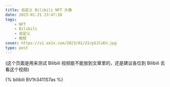 ```yaml
---
title: 自定义 Bilibili NFT 头像
date: 2023-01-21 23:47:18
tags:
    - NFT
    - Bilibili
    - 自定义
    - 教程
cover: https://s1.ax1x.com/2023/01/21/pSJCvEn.jpg
type: post
---
```


(这个页面是用来测试 Bilibili 视频能不能放到文章里的，还是建议各位到 Bilibili 去看这个视频)

{% bilibili BV1h3411S7as %}